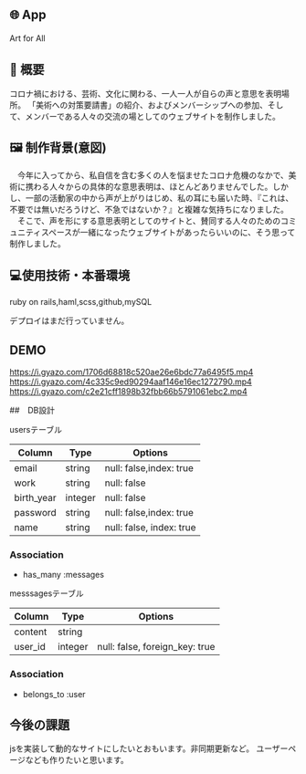 ## 🌐 App 
Art for All
　
## 💬 概要
  コロナ禍における、芸術、文化に関わる、一人一人が自らの声と意思を表明場所。
「美術への対策要請書」の紹介、およびメンバーシップへの参加、そして、メンバーである人々の交流の場としてのウェブサイトを制作しました。

## 🖼 制作背景(意図)
　今年に入ってから、私自信を含む多くの人を悩ませたコロナ危機のなかで、美術に携わる人々からの具体的な意思表明は、ほとんどありませんでした。しかし、一部の活動家の中から声が上がりはじめ、私の耳にも届いた時、『これは、不要では無いだろうけど、不急ではないか？』と複雑な気持ちになりました。
　そこで、声を形にする意思表明としてのサイトと、賛同する人々のためのコミュニティスペースが一緒になったウェブサイトがあったらいいのに、そう思って制作しました。

## 💻使用技術・本番環境
ruby on rails,haml,scss,github,mySQL

デプロイはまだ行っていません。

## DEMO

https://i.gyazo.com/1706d68818c520ae26e6bdc77a6495f5.mp4
https://i.gyazo.com/4c335c9ed90294aaf146e16ec1272790.mp4
https://i.gyazo.com/c2e21cff1898b32fbb66b5791061ebc2.mp4



##　DB設計

usersテーブル

|Column|Type|Options|
|------|----|-------|
|email|string|null: false,index: true|
|work|string|null: false|
|birth_year|integer|null: false|
|password|string|null: false,index: true|
|name|string|null: false, index: true|

### Association
- has_many :messages

messsagesテーブル

|Column|Type|Options|
|------|----|-------|
|content|string|
|user_id|integer|null: false, foreign_key: true|

### Association
- belongs_to :user


## 今後の課題

jsを実装して動的なサイトにしたいとおもいます。非同期更新など。
ユーザーページなども作りたいと思います。
